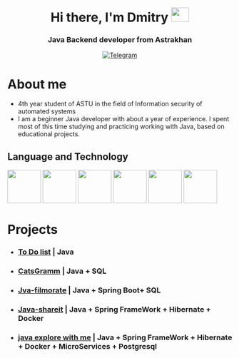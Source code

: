 <div id="header" align="center">
<h1>Hi there, I'm Dmitry <img src="https://github.com/blackcater/blackcater/raw/main/images/Hi.gif" height="32" width="40"/></h1></h1>
<h3>Java Backend developer from Astrakhan</h3>
</div>

<div id="main" align="center">
<a href="https://t.me/salamalexys">
<img src="https://img.shields.io/badge/Telegram-blue?style=for-the-badge&logo=telegram&logoColor=white" alt="Telegram"/></a>
</div>

# About me
- 4th year student of ASTU in the field of Information security of automated systems
- I am a beginner Java developer with about a year of experience. I spent most of this time studying and practicing working with Java, based on educational projects.


## Language and Technology
<div> 
    <img src="https://cdn.jsdelivr.net/gh/devicons/devicon@latest/icons/java/java-original-wordmark.svg" width="75"/>
    <img src="https://cdn.jsdelivr.net/gh/devicons/devicon@latest/icons/spring/spring-original-wordmark.svg" width="75"/>
    <img src="https://cdn.jsdelivr.net/gh/devicons/devicon@latest/icons/git/git-original-wordmark.svg" width="75"/>
    <img src="https://cdn.jsdelivr.net/gh/devicons/devicon@latest/icons/docker/docker-original-wordmark.svg" width="75"/>
    <img src="https://cdn.jsdelivr.net/gh/devicons/devicon@latest/icons/hibernate/hibernate-original-wordmark.svg" width="75"/>
    <img src="https://cdn.jsdelivr.net/gh/devicons/devicon@latest/icons/postgresql/postgresql-original-wordmark.svg" width="75"/>
</div>

# Projects
- ### [To Do list](https://github.com/DmtritPlesko/java-kanban) | Java
- ### [CatsGramm](https://github.com/DmtritPlesko/Catsgram)  | Java + SQL
- ### [Jva-filmorate](https://github.com/DmtritPlesko/java-filmorate)  | Java + Spring Boot+ SQL
- ### [Java-shareit](https://github.com/DmtritPlesko/java-shareit)  | Java + Spring FrameWork + Hibernate + Docker
- ### [java explore with me](https://github.com/DmtritPlesko/java-explore-with-me-plus_final)  | Java + Spring FrameWork + Hibernate + Docker + MicroServices + Postgresql 

